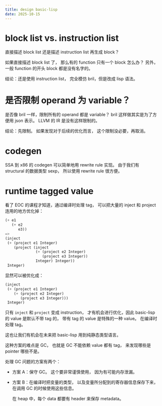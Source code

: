 ```yaml
---
title: design basic-lisp
date: 2025-10-15
---
```


# block list vs. instruction list

直接描述 block list
还是描述 instruction list 再生成 block？

如果直接描述 block list 了，
那么有的 function 只有一个 block 怎么办？
另外，一般 function 的开头 block 都是没有名字的。

结论：还是使用 instruction list，
完全模仿 bril，但是改成 lisp 语法。

# 是否限制 operand 为 variable？

是否像 bril 一样，限制所有的 operand 都是 variable？
bril 这样做其实是为了方便用 json 表示。
LLVM 的 IR 是没有这样限制的。

结论：先限制。
如果发现对于后续的优化而言，
这个限制没必要，再取消。

# codegen

SSA 到 x86 的 codegen 可以简单地用 rewrite rule 实现。
由于我们有 structural 的数据类型 sexp，
所以使用 rewrite rule 很方便。

# runtime tagged value

看了 EOC 的课程才知道，通过编译时处理 tag，
可以把大量的 inject 和 project 连用的地方优化掉：

```scheme
(+ e1
   (+ e2
      e3))
=>
(inject
 (+ (project e1 Integer)
    (project (inject
              (+ (project e2 Integer)
                 (project e3 Integer))
              Integer) Integer))
 Integer)
```

显然可以被优化成：

```scheme
(inject
 (+ (project e1 Integer)
    (+ (project e2 Integer)
       (project e3 Integer)))
 Integer)
```

只有 `inject` 和 `project` 变成 instruction，
才有机会进行优化，因此 basic-lisp 的 value 是默认不带 tag 的，
带有 tag 的 value 是特殊的一种 value。
在编译时处理 tag。

这也让我们有机会在未来把 basic-lisp 用到纯静态类型语言。

这种方案的难点是 GC，
也就是 GC 不能依赖 value 都有 tag，
来发现哪些是 pointer 哪些不是。

处理 GC 问题的方案有两个：

- 方案 A：保守 GC。
  这个要非常谨慎使用，
  因为有可能内存泄漏。

- 方案 B：在编译时把变量的类型，
  以及变量所分配到的寄存器信息保存下来，
  在调用 GC 的时候使用这些信息。

  在 heap 中，每个 data 都要有 header 来保存 metadata。
